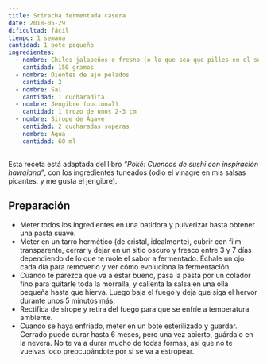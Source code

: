 ```yaml
---
title: Sriracha fermentada casera
date: 2018-05-29
dificultad: fácil
tiempo: 1 semana
cantidad: 1 bote pequeño
ingredientes:
  - nombre: Chiles jalapeños o fresno (o lo que sea que pilles en el supermercado)
    cantidad: 150 gramos
  - nombre: Dientes de ajo pelados
    cantidad: 2
  - nombre: Sal
    cantidad: 1 cucharadita
  - nombre: Jengibre (opcional)
    cantidad: 1 trozo de unos 2-3 cm
  - nombre: Sirope de Ágave
    cantidad: 2 cucharadas soperas
  - nombre: Agua
    cantidad: 60 ml
---
```


Esta receta está adaptada del libro _“Poké: Cuencos de sushi con inspiración hawaiana”_, con los ingredientes tuneados (odio el vinagre en mis salsas picantes, y me gusta el jengibre).


## Preparación

- Meter todos los ingredientes en una batidora y pulverizar hasta obtener una pasta suave.
- Meter en un tarro hermético (de cristal, idealmente), cubrir con film transparente, cerrar y dejar en un sitio oscuro y fresco entre 3 y 7 días dependiendo de lo que te mole el sabor a fermentado. Échale un ojo cada día para removerlo y ver cómo evoluciona la fermentación.
- Cuando te parezca que va a estar bueno, pasa la pasta por un colador fino para quitarle toda la morralla, y calienta la salsa en una olla pequeña hasta que hierva. Luego baja el fuego y deja que siga el hervor durante unos 5 minutos más.
- Rectifica de sirope y retira del fuego para que se enfríe a temperatura ambiente.
- Cuando se haya enfriado, meter en un bote esterilizado y guardar. Cerrado puede durar hasta 6 meses, pero una vez abierto, guárdalo en la nevera. No te va a durar mucho de todas formas, así que no te vuelvas loco preocupándote por si se va a estropear.

